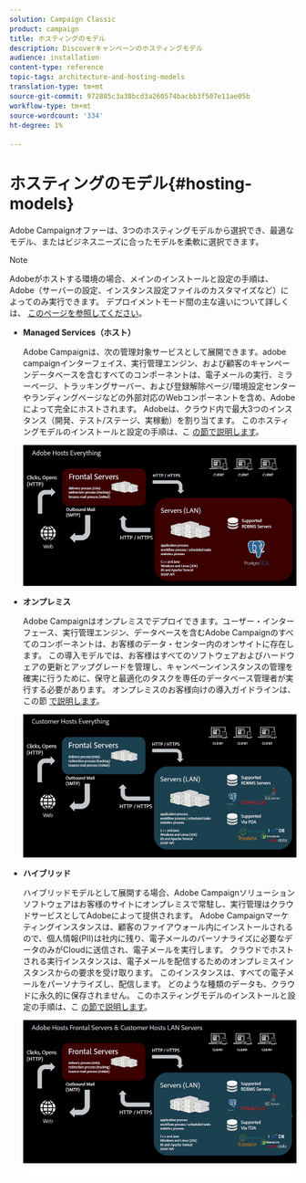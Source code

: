 ```yaml
---
solution: Campaign Classic
product: campaign
title: ホスティングのモデル
description: Discoverキャンペーンのホスティングモデル
audience: installation
content-type: reference
topic-tags: architecture-and-hosting-models
translation-type: tm+mt
source-git-commit: 972885c3a38bcd3a260574bacbb3f507e11ae05b
workflow-type: tm+mt
source-wordcount: '334'
ht-degree: 1%

---
```



# ホスティングのモデル{#hosting-models}

Adobe Campaignオファーは、3つのホスティングモデルから選択でき、最適なモデル、またはビジネスニーズに合ったモデルを柔軟に選択できます。

>[!NOTE]
>
>Adobeがホストする環境の場合、メインのインストールと設定の手順は、Adobe（サーバーの設定、インスタンス設定ファイルのカスタマイズなど）によってのみ実行できます。 デプロイメントモード間の主な違いについて詳しくは、 [このページを参照してください](../../installation/using/capability-matrix.md)。

* **Managed Services（ホスト）**

   Adobe Campaignは、次の管理対象サービスとして展開できます。adobe campaignインターフェイス、実行管理エンジン、および顧客のキャンペーンデータベースを含むすべてのコンポーネントは、電子メールの実行、ミラーページ、トラッキングサーバー、および登録解除ページ/環境設定センターやランディングページなどの外部対応のWebコンポーネントを含め、Adobeによって完全にホストされます。 Adobeは、クラウド内で最大3つのインスタンス（開発、テスト/ステージ、実稼動）を割り当てます。 このホスティングモデルのインストールと設定の手順は、こ [の節で説明します](../../installation/using/hosted-model.md)。

   ![](assets/deployment_hosted.png)

* **オンプレミス**

   Adobe Campaignはオンプレミスでデプロイできます。ユーザー・インターフェース、実行管理エンジン、データベースを含むAdobe Campaignのすべてのコンポーネントは、お客様のデータ・センター内のオンサイトに存在します。 この導入モデルでは、お客様はすべてのソフトウェアおよびハードウェアの更新とアップグレードを管理し、キャンペーンインスタンスの管理を確実に行うために、保守と最適化のタスクを専任のデータベース管理者が実行する必要があります。 オンプレミスのお客様向けの導入ガイドラインは、この節 [で説明します](../../installation/using/before-starting.md)。

   ![](assets/deployment_onpremise.png)

* **ハイブリッド**

   ハイブリッドモデルとして展開する場合、Adobe Campaignソリューションソフトウェアはお客様のサイトにオンプレミスで常駐し、実行管理はクラウドサービスとしてAdobeによって提供されます。 Adobe Campaignマーケティングインスタンスは、顧客のファイアウォール内にインストールされるので、個人情報(PII)は社内に残り、電子メールのパーソナライズに必要なデータのみがCloudに送信され、電子メールを実行します。 クラウドでホストされる実行インスタンスは、電子メールを配信するためのオンプレミスインスタンスからの要求を受け取ります。 このインスタンスは、すべての電子メールをパーソナライズし、配信します。 どのような種類のデータも、クラウドに永久的に保存されません。 このホスティングモデルのインストールと設定の手順は、こ [の節で説明します](../../installation/using/hybrid-model.md)。

   ![](assets/deployment_hybrid.png)


